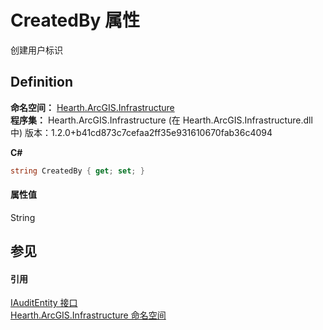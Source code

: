 # CreatedBy 属性


创建用户标识



## Definition
**命名空间：** <a href="N_Hearth_ArcGIS_Infrastructure">Hearth.ArcGIS.Infrastructure</a>  
**程序集：** Hearth.ArcGIS.Infrastructure (在 Hearth.ArcGIS.Infrastructure.dll 中) 版本：1.2.0+b41cd873c7cefaa2ff35e931610670fab36c4094

**C#**
``` C#
string CreatedBy { get; set; }
```



#### 属性值
String

## 参见


#### 引用
<a href="T_Hearth_ArcGIS_Infrastructure_IAuditEntity">IAuditEntity 接口</a>  
<a href="N_Hearth_ArcGIS_Infrastructure">Hearth.ArcGIS.Infrastructure 命名空间</a>  
